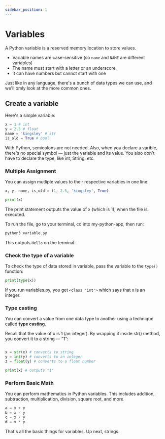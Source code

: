 ```yaml
---
sidebar_position: 1
---
```


# Variables
A Python variable is a reserved memory location to store values. 

- Variable names are case-sensitive (so `name` and `NAME` are different variables)
- The name must start with a letter or an underscore
- It can have numbers but cannot start with one

Just like in any language, there's a bunch of data types we can use, and we'll omly look at the more common ones.

## Create a variable
Here's a simple variable:
```python title="my-python-app/variables.py"
x = 1 # int
y = 2.5 # float
name = 'kingsley' # str
is_old = True # bool
```
With Python, semicolons are not needed. Also, when you declare a varible, there's no special symbol — just the variable and its value. You also don't have to declare the type, like int, String, etc.

### Multiple Assignment
You can assign mutliple values to their respective variables in one line:
```python title="my-python-app/variables.py"
x, y, name, is_old = (1, 2.5, 'kingsley', True)

print(x)
```
The print statement outputs the value of x (which is 1), when the file is executed.

To run the file, go to your terminal, cd into my-python-app, then run:
```bash
python3 variable.py
```
This outputs `Hello` on the terminal.

### Check the type of a variable
To check the type of data stored in variable, pass the variable to the `type()` function:
```python title="my-python-app/variables.py"
print(type(x))
```
If you run variables.py, you get `<class 'int'>` which says that x is an integer.

### Type casting
You can convert a value from one data type to another using a technique called **type casting**. 

Recall that the value of x is 1 (an integer). By wrapping it inside str() method, you convert it to a string — "1":
```python title="my-python-app/variables.py"

x = str(x) # converts to string
y = int(y) # converts to an integer
z = float(y) # converts to a float number

print(x) # outputs "1"
```
### Perform Basic Math
You can perform mathematics in Python variables. This includes addition, subtraction, multiplication, division, square root, and more.

```python title="my-python-app/variables.py"
a = x + y
b = x - y
c = x / y
d = x * y
```
That's all the basic things for variables. Up next, strings.